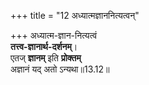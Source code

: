 +++
title = "12 अध्यात्मज्ञाननित्यत्वन्"

+++
अध्यात्म-ज्ञान-नित्यत्वं  
**तत्त्व-ज्ञानार्थ-दर्शनम्**।  
एतज् **ज्ञानम्** इति **प्रोक्तम्**  
अज्ञानं यद् अतो ऽन्यथा॥13.12॥